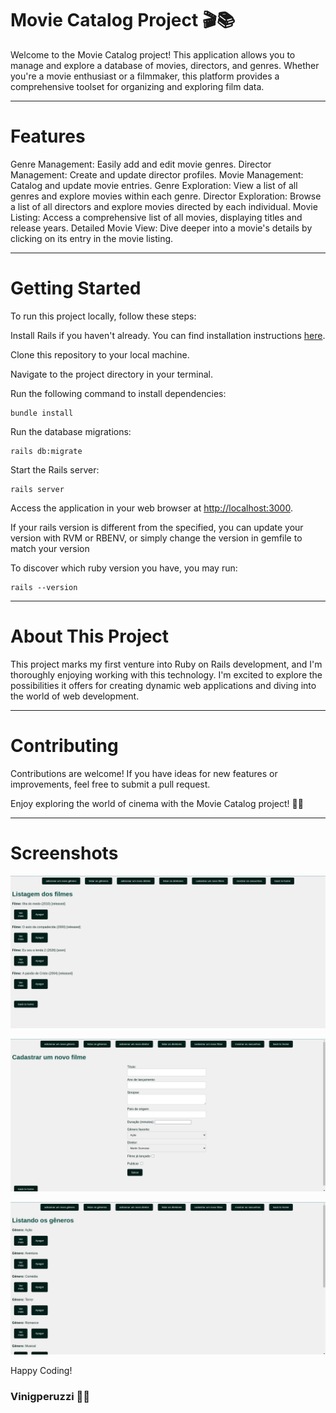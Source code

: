 # Movie Catalog Project 🎬📚

Welcome to the Movie Catalog project! This application allows you to manage and explore a database of movies, directors, and genres. Whether you're a movie enthusiast or a filmmaker, this platform provides a comprehensive toolset for organizing and exploring film data.

***

# Features
Genre Management: Easily add and edit movie genres.
Director Management: Create and update director profiles.
Movie Management: Catalog and update movie entries.
Genre Exploration: View a list of all genres and explore movies within each genre.
Director Exploration: Browse a list of all directors and explore movies directed by each individual.
Movie Listing: Access a comprehensive list of all movies, displaying titles and release years.
Detailed Movie View: Dive deeper into a movie's details by clicking on its entry in the movie listing.

***

# Getting Started
To run this project locally, follow these steps:

Install Rails if you haven't already. You can find installation instructions [here](https://www.ruby-lang.org/pt/documentation/installation/).

Clone this repository to your local machine.

Navigate to the project directory in your terminal.

Run the following command to install dependencies:
```term
bundle install
```

Run the database migrations:
```term
rails db:migrate
```

Start the Rails server:
```term
rails server
```

Access the application in your web browser at [http://localhost:3000](http://localhost:3000).

If your rails version is different from the specified, you can update your version with RVM or RBENV, or simply change the version in gemfile to match your version

To discover which ruby version you have, you may run:
```term
rails --version
```

***

# About This Project
This project marks my first venture into Ruby on Rails development, and I'm thoroughly enjoying working with this technology. I'm excited to explore the possibilities it offers for creating dynamic web applications and diving into the world of web development.

***

# Contributing
Contributions are welcome! If you have ideas for new features or improvements, feel free to submit a pull request.

Enjoy exploring the world of cinema with the Movie Catalog project! 🍿🎥


***

# Screenshots

![ScreenShot1](./app/assets/images/screeshots/ss1.png)

![ScreenShot2](./app/assets/images/screeshots/ss2.png)

![ScreenShot3](./app/assets/images/screeshots/ss3.png)

Happy Coding! 
### Vinigperuzzi 🧙‍♂️
